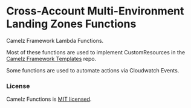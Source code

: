 # Cross-Account Multi-Environment Landing Zones Functions
Camelz Framework Lambda Functions.

Most of these functions are used to implement CustomResources in the [Camelz Framework Templates](https://github.com/mjcconsulting/camelz-templates) repo.

Some functions are used to automate actions via Cloudwatch Events.

### License

Camelz Functions is [MIT licensed](./LICENSE).
